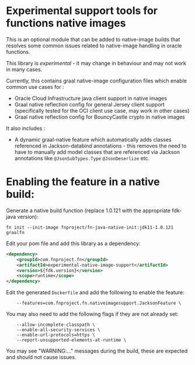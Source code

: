 # Experimental support tools for functions native images

This is an optional module that can be added to native-image builds that resolves some common issues related to
native-image handling in oracle functions.

This library is _experimental_ - it may change in behaviour and may not work in many cases. 

Currently, this contains graal native-image configuration files which enable common use cases for :

* Oracle Cloud Infrastructure java client support in native images
* Graal native reflection config for general Jersey client support (specifically tested for the OCI client use case, may work in other cases)
* Graal native reflection config for  BouncyCastle crypto in native images 

It also includes :

* A dynamic graal-native feature which automatically adds classes referenced in Jackson-databind annotations - this removes the need to have to manually add model classes that are referenced via Jackson annotations like `@JsonSubTypes.Type` `@JsonDeserlize` etc. 

# Enabling the feature in a native build:

Generate a native build function (replace 1.0.121 with the appropriate fdk-java version):

```
fn init --init-image fnproject/fn-java-native-init:jdk11-1.0.121  graalfn
```

Edit your pom file and add this library as a dependency:

```xml
<dependency>
    <groupId>com.fnproject.fn</groupId>
    <artifactId>experimental-native-image-support</artifactId>
    <version>${fdk.version}</version>
    <scope>runtime</scope>
</dependency>
```

Edit the generated `Dockerfile` and add the following to enable the feature:

```
    --features=com.fnproject.fn.nativeimagesupport.JacksonFeature \
```
You may also need to add the following flags if they are not already set: 
```
    --allow-incomplete-classpath \
    --enable-all-security-services \
    --enable-url-protocols=https \
    --report-unsupported-elements-at-runtime \
```

You may see "WARNING:..." messages during the build, these are expected and should not cause issues. 
